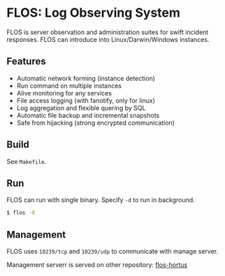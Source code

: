 # FLOS: Log Observing System

FLOS is server observation and administration suites for swift incident responses.
FLOS can introduce into Linux/Darwin/Windows instances.

## Features

- Automatic network forming (instance detection)
- Run command on multiple instances
- Alive monitoring for any services
- File access logging (with fanotify, only for linux)
- Log aggregation and flexible quering by SQL
- Automatic file backup and incremental snapshots
- Safe from hijacking (strong encrypted communication)

## Build

See `Makefile`.

## Run

FLOS can run with single binary.
Specify `-d` to run in background.

```sh
$ flos -d
```

## Management

FLOS uses `10239/tcp` and `10239/udp` to communicate with manage server.

Management serverr is served on other repository: [flos-hortus](https://github.com/kaz/flos-hortus)
